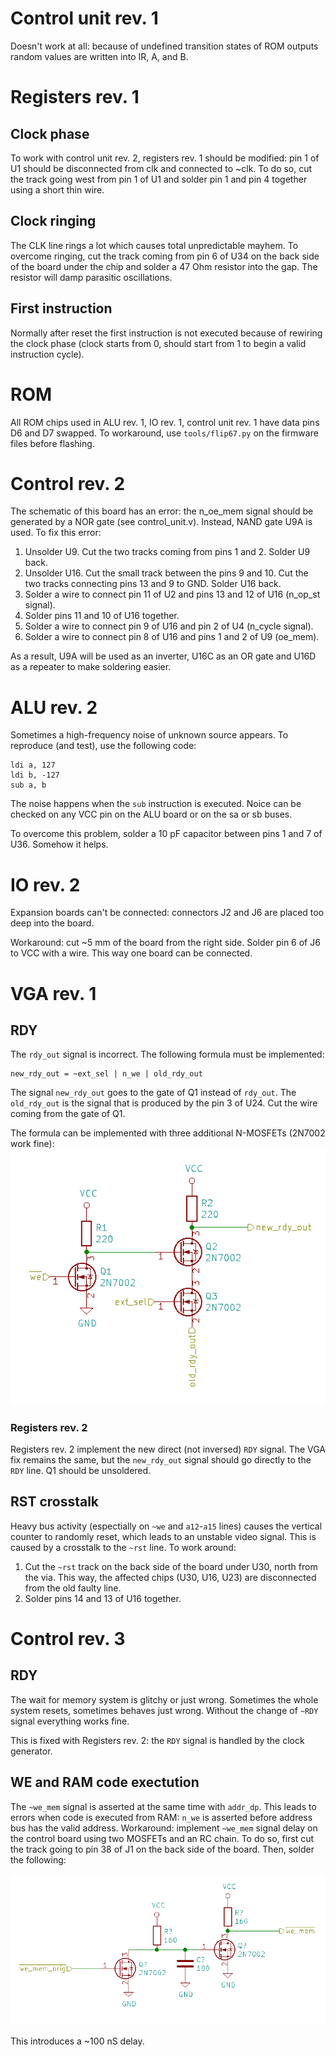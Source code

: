 # Control unit rev. 1
Doesn't work at all: because of undefined transition states of ROM outputs random values are written into IR, A, and B.

# Registers rev. 1

## Clock phase
To work with control unit rev. 2, registers rev. 1 should be modified: pin 1 of U1 should be disconnected from clk and connected to ~clk. To do so, cut the track going west from pin 1 of U1 and solder pin 1 and pin 4 together using a short thin wire.

## Clock ringing
The CLK line rings a lot which causes total unpredictable mayhem. To overcome ringing, cut the track coming from pin 6 of U34 on the back side of the board under the chip and solder a 47 Ohm resistor into the gap. The resistor will damp parasitic oscillations.

## First instruction
Normally after reset the first instruction is not executed because of rewiring the clock phase (clock starts from 0, should start from 1 to begin a valid instruction cycle).

# ROM
All ROM chips used in ALU rev. 1, IO rev. 1, control unit rev. 1 have data pins D6 and D7 swapped. To workaround, use `tools/flip67.py` on the firmware files before flashing.

# Control rev. 2

The schematic of this board has an error: the n_oe_mem signal should be generated by a NOR gate (see control_unit.v). Instead, NAND gate U9A is used. To fix this error:

1. Unsolder U9. Cut the two tracks coming from pins 1 and 2. Solder U9 back.
2. Unsolder U16. Cut the small track between the pins 9 and 10. Cut the two tracks connecting pins 13 and 9 to GND. Solder U16 back.
3. Solder a wire to connect pin 11 of U2 and pins 13 and 12 of U16 (n_op_st signal).
4. Solder pins 11 and 10 of U16 together.
5. Solder a wire to connect pin 9 of U16 and pin 2 of U4 (n_cycle signal).
6. Solder a wire to connect pin 8 of U16 and pins 1 and 2 of U9 (oe_mem).

As a result, U9A will be used as an inverter, U16C as an OR gate and U16D as a repeater to make soldering easier.

# ALU rev. 2
Sometimes a high-frequency noise of unknown source appears. To reproduce (and test), use the following code:
```
ldi a, 127
ldi b, -127
sub a, b
```
The noise happens when the `sub` instruction is executed. Noice can be checked on any VCC pin on the ALU board or on the sa or sb buses.

To overcome this problem, solder a 10 pF capacitor between pins 1 and 7 of U36. Somehow it helps.

# IO rev. 2
Expansion boards can't be connected: connectors J2 and J6 are placed too deep into the board.

Workaround: cut ~5 mm of the board from the right side. Solder pin 6 of J6 to VCC with a wire. This way one board can be connected.

# VGA rev. 1

## RDY
The `rdy_out` signal is incorrect. The following formula must be implemented:
```
new_rdy_out = ~ext_sel | n_we | old_rdy_out
```
The signal `new_rdy_out` goes to the gate of Q1 instead of `rdy_out`. The `old_rdy_out` is the signal that is produced by the pin 3 of U24. Cut the wire coming from the gate of Q1.

The formula can be implemented with three additional N-MOSFETs (2N7002 work fine):
![VGA fix](vga_1_fix.png)

### Registers rev. 2
Registers rev. 2 implement the new direct (not inversed) `RDY` signal. The VGA fix remains the same, but the `new_rdy_out` signal should go directly to the `RDY` line. Q1 should be unsoldered.

## RST crosstalk

Heavy bus activity (espectially on `~we` and `a12`-`a15` lines) causes the vertical counter to randomly reset, which leads to an unstable video signal. This is caused by a crosstalk to the `~rst` line. To work around:

1. Cut the `~rst` track on the back side of the board under U30, north from the via. This way, the affected chips (U30, U16, U23) are disconnected from the old faulty line.
2. Solder pins 14 and 13 of U16 together.

# Control rev. 3

## RDY
The wait for memory system is glitchy or just wrong. Sometimes the whole system resets, sometimes behaves just wrong. Without the change of `~RDY` signal everything works fine.

This is fixed with Registers rev. 2: the `RDY` signal is handled by the clock generator.

## WE and RAM code exectution

The `~we_mem` signal is asserted at the same time with `addr_dp`. This leads to errors when code is executed from RAM: `n_we` is asserted before address bus has the valid address. Workaround: implement `~we_mem` signal delay on the control board using two MOSFETs and an RC chain. To do so, first cut the track going to pin 38 of J1 on the back side of the board. Then, solder the following:

![WE fix](we_fix.png)

This introduces a ~100 nS delay.
